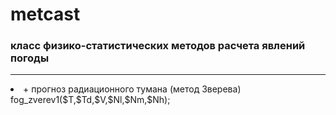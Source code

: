 # metcast
### **класс физико-статистических методов расчета явлений погоды**
<hr>
<li> + прогноз радиационного тумана (метод Зверева)
    fog_zverev1($T,$Td,$V,$Nl,$Nm,$Nh); 
